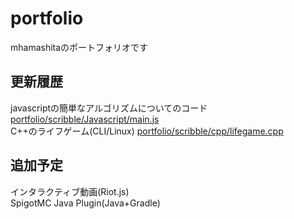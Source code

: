 # portfolio
mhamashitaのポートフォリオです
## 更新履歴
javascriptの簡単なアルゴリズムについてのコード [portfolio/scribble/Javascript/main.js](https://github.com/mhamashita/portfolio/blob/main/scribble/Javascript/main.js)  
C++のライフゲーム(CLI/Linux) [portfolio/scribble/cpp/lifegame.cpp ](https://github.com/mhamashita/portfolio/blob/main/scribble/cpp/lifegame.cpp) 
## 追加予定
インタラクティブ動画(Riot.js)  
SpigotMC Java Plugin(Java+Gradle)   
